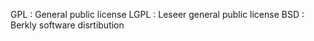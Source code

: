 GPL : General public license
LGPL : Leseer general public license
BSD : Berkly software disrtibution
